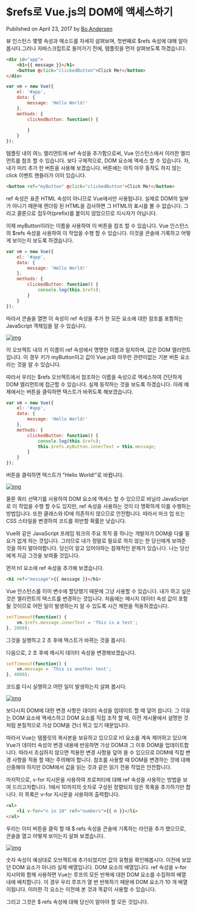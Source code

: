 # $refs로 Vue.js의 DOM에 액세스하기



Published on April 23, 2017 by [Bo Andersen](https://codingexplained.com/author/andy)

뷰 인스턴스 몇몇 속성과 메소드를 자세히 살펴보며, 첫번째로 $refs 속성에 대해 알아봅시다.그러나 자바스크립트로 들어가기 전에, 템플릿을 먼저 살펴보도록 하겠습니다.

```html
<div id="app">
	<h1>{{ message }}</h1>
	<button @click="clickedButton">Click Me!</button>
</div>
```

```javascript
var vm = new Vue({
	el: '#app',
	data: {
		message: 'Hello World!'
	},
	methods: {
		clickedButton: function() {
    
		}
	}
});
```

템플릿 내의 여느 엘리먼트에 ref 속성을 추가함으로써, Vue 인스턴스에서 이러한 엘리먼트를 참조 할 수 있습니다. 보다 구체적으로, DOM 요소에 액세스 할 수 있습니다. 자, 내가 미리 추가 한 버튼을 사용해 보겠습니다. 버튼에는 아직 아무 동작도 하지 않는 click 이벤트 핸들러가 이미 있습니다.

```Html
<button ref="myButton" @click="clickedButton">Click Me!</button>
```

ref 속성은 표준 HTML 속성이 아니므로 Vue에서만 사용됩니다. 실제로 DOM의 일부가 아니기 때문에 렌더링 된 HTML을 검사하면 그 HTML의 표시를 볼 수 없습니다. 그리고 콜론으로 접두어(prefix)를 붙이지 않았으므로 지시자가 아닙니다.

이제 myButton이라는 이름을 사용하여 이 버튼을 참조 할 수 있습니다. Vue 인스턴스의 $refs 속성을 사용하여 이 작업을 수행 할 수 있습니다. 이것을 콘솔에 기록하고 어떻게 보이는지 보도록 하겠습니다.

```javascript
var vm = new Vue({
	el: '#app',
	data: {
		message: 'Hello World!'
	},
	methods: {
		clickedButton: function() {
			console.log(this.$refs);
		}
	}
});
```

따라서 콘솔을 열면 이 속성이 ref 속성을 추가 한 모든 요소에 대한 참조를 포함하는 JavaScript 객체임을 알 수 있습니다.

[![img](https://codingexplained.com/wp-content/uploads/2017/04/Screen-Shot-2017-04-23-at-01.28.24.png)](https://codingexplained.com/wp-content/uploads/2017/04/Screen-Shot-2017-04-23-at-01.28.24.png)

이 오브젝트 내의 키 이름이 ref 속성에서 명명한 이름과 일치하며, 값은 DOM 엘리먼트입니다. 이 경우 키가 myButton이고 값이 Vue.js와 아무런 관련이없는 기본 버튼 요소라는 것을 알 수 있습니다.

따라서 우리는 $refs 오브젝트에서 참조하는 이름을 속성으로 엑세스하여 간단하게 DOM 엘리먼트에 접근할 수 있습니다. 실제 동작하는 것을 보도록 하겠습니다. 아래 예제에서는 버튼을 클릭하면 텍스트가 바뀌도록 해보겠습니다.

```javascript
var vm = new Vue({
	el: '#app',
	data: {
		message: 'Hello World!'
	},
	methods: {
		clickedButton: function() {
			console.log(this.$refs);
			this.$refs.myButton.innerText = this.message;
		}
	}
});
```

버튼을 클릭하면 텍스트가 "Hello World!"로 바뀝니다.

[![img](https://codingexplained.com/wp-content/uploads/2017/04/Screen-Shot-2017-04-23-at-01.30.44.png)](https://codingexplained.com/wp-content/uploads/2017/04/Screen-Shot-2017-04-23-at-01.30.44.png)

물론 쿼리 선택기를 사용하여 DOM 요소에 액세스 할 수 있으므로 바닐라 JavaScript로 이 작업을 수행 할 수도 있지만, ref 속성을 사용하는 것이 더 명확하게 이를 수행하는 방법입니다. 또한 클래스와 ID에 의존하지 않으므로 안전합니다. 따라서 마크 업 또는 CSS 스타일을 변경하여 코드를 위반할 확률은 낮습니다.

Vue와 같은 JavaScript 프레임 워크의 주요 목적 중 하나는 개발자가 DOM을 다룰 필요가 없게 하는 것입니다. 그러므로 내가 정말로 필요로 하지 않는 한 당신에게 보여준 것을 하지 말아야합니다. 당신이 알고 있어야하는 잠재적인 문제가 있습니다. 나는 당신에게 지금 그것을 보여줄 것입니다.

먼저 h1 요소에 ref 속성을 추가해 보겠습니다.

```html
<h1 ref="message">{{ message }}</h1>
```

Vue 인스턴스를 이미 변수에 할당했기 때문에 그냥 사용할 수 있습니다. 내가 하고 싶은 것은 엘리먼트의 텍스트를 변경하는 것입니다. 처음에는 메시지 데이터 속성 값이 포함될 것이므로 어떤 일이 발생하는지 알 수 있도록 시간 제한을 적용하겠습니다.

```javascript
setTimeout(function() {
	vm.$refs.message.innerText = 'This is a test';
}, 2000);
```

그것을 실행하고 2 초 후에 텍스트가 바뀌는 것을 봅시다.

다음으로, 2 초 후에 메시지 데이터 속성을 변경해보겠습니다.

```javascript
setTimeout(function() {
	vm.message = 'This is another test';
}, 4000);
```

코드를 다시 실행하고 어떤 일이 발생하는지 살펴 봅시다.

[![img](https://codingexplained.com/wp-content/uploads/2017/04/Screen-Shot-2017-04-23-at-01.33.42.png)](https://codingexplained.com/wp-content/uploads/2017/04/Screen-Shot-2017-04-23-at-01.33.42.png)

보다시피 DOM에 대한 변경 사항은 데이터 속성을 업데이트 할 때 덮어 씁니다. 그 이유는 DOM 요소에 액세스하고 DOM 요소를 직접 조작 할 때, 이전 게시물에서 설명한 것처럼 본질적으로 가상 DOM을 건너 뛰고 있기 때문입니다. 

따라서 Vue는 템플릿의 복사본을 보유하고 있으므로 h1 요소를 계속 제어하고 있으며 Vue가 데이터 속성의 변경 내용에 반응하면 가상 DOM과 그 이후 DOM을 업데이트합니다. 따라서 조심하지 않으면 적용한 변경 사항을 덮어 쓸 수 있으므로 DOM에 직접 변경 사항을 적용 할 때는 주의해야 합니다. 참조를 사용할 때 DOM을 변경하는 것에 대해 신중해야 하지만 DOM에서 값을 읽는 것과 같은 읽기 전용 작업은 안전합니다.

마지막으로, v-for 지시문을 사용하여 프로퍼티에 대해 ref 속성을 사용하는 방법을 보여 드리고자합니다. 1에서 10까지의 숫자로 구성된 정렬되지 않은 목록을 추가하기만 합니다. 이 목록은 v-for 지시문을 사용하여 출력합니다.

```html
<ul>
    <li v-for="n in 10" ref="numbers">{{ n }}</li>
</ul>
```

우리는 이미 버튼을 클릭 할 때 $ refs 속성을 콘솔에 기록하는 라인을 추가 했으므로, 콘솔을 열고 어떻게 보이는지 살펴 보겠습니다.

[![img](https://codingexplained.com/wp-content/uploads/2017/04/Screen-Shot-2017-04-23-at-01.37.32.png)](https://codingexplained.com/wp-content/uploads/2017/04/Screen-Shot-2017-04-23-at-01.37.32.png)

숫자 속성이 예상대로 오브젝트에 추가되었지만 값의 유형을 확인해봅시다. 이전에 보았던 DOM 요소가 아니라 실제 배열입니다. DOM 요소의 배열입니다. ref 속성을 v-for 지시어와 함께 사용하면 Vue는 루프의 모든 반복에 대한 DOM 요소를 수집하여 배열 내에 배치합니다. 이 경우 우리 루프가 열 번 반복하기 때문에 DOM 요소가 10 개 배열이됩니다. 이러한 각 요소는 이전에 본 것과 똑같이 사용할 수 있습니다.

그리고 그것은 $ refs 속성에 대해 당신이 알아야 할 모든 것입니다.